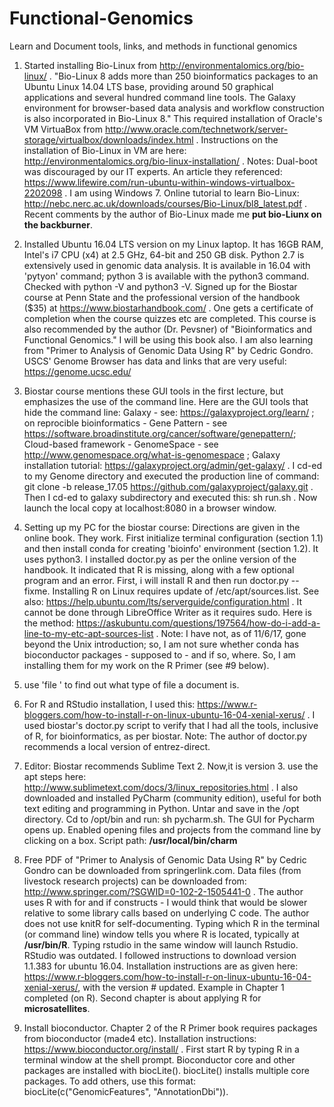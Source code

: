 # Functional-Genomics
Learn and  Document tools, links, and methods in functional genomics

1. Started installing Bio-Linux from http://environmentalomics.org/bio-linux/ . "Bio-Linux 8 adds more than 250 bioinformatics packages to an Ubuntu Linux 14.04 LTS base, providing around 50 graphical applications and several hundred command line tools. The Galaxy environment for browser-based data analysis and workflow construction is also incorporated in Bio-Linux 8." This required installation of Oracle's VM VirtuaBox from http://www.oracle.com/technetwork/server-storage/virtualbox/downloads/index.html . Instructions on the installation of Bio-Linux in VM are here: http://environmentalomics.org/bio-linux-installation/ . Notes: Dual-boot was discouraged by our IT experts. An article they referenced: https://www.lifewire.com/run-ubuntu-within-windows-virtualbox-2202098 . I am using Windows 7. Online tutorial to learn Bio-Linux: http://nebc.nerc.ac.uk/downloads/courses/Bio-Linux/bl8_latest.pdf . Recent comments by the author of Bio-Linux made me **put bio-Liunx on the backburner**.

2. Installed Ubuntu 16.04 LTS version on my Linux laptop. It has 16GB RAM, Intel's i7 CPU (x4) at 2.5 GHz, 64-bit and 250 GB disk. Python 2.7 is extensively used in genomic data analysis. It is available in 16.04 with 'pytyon' command; python 3 is available with the python3 command. Checked with python -V and python3 -V. Signed up for the Biostar course at Penn State and the professional version of the handbook ($35) at https://www.biostarhandbook.com/ . One gets a certificate of completion when the course quizzes etc are completed. This course is also recommended by the author (Dr. Pevsner) of "Bioinformatics and Functional Genomics." I will be using this book also. I am also learning from "Primer to Analysis of Genomic Data Using R" by Cedric Gondro. USCS' Genome Browser has data and links that are very useful: https://genome.ucsc.edu/

3. Biostar course mentions these GUI tools in the first lecture, but emphasizes the use of the command line. Here are the GUI tools that hide the command line: Galaxy - see: https://galaxyproject.org/learn/ ; on reprocible bioinformatics - Gene Pattern - see https://software.broadinstitute.org/cancer/software/genepattern/; Cloud-based framework - GenomeSpace - see http://www.genomespace.org/what-is-genomespace ; Galaxy installation tutorial: https://galaxyproject.org/admin/get-galaxy/ . I cd-ed to my Genome directory and executed the production line of command: git clone -b release_17.05 https://github.com/galaxyproject/galaxy.git . Then I cd-ed to galaxy subdirectory and executed this: sh run.sh . Now launch the local copy at localhost:8080 in a browser window. 

4. Setting up my PC for the biostar course: Directions are given in the online book. They work. First initialize terminal configuration (section 1.1) and then install conda for creating 'bioinfo' environment (section 1.2). It uses python3. I installed doctor.py as per the online version of the handbook. It indicated that R is missing, along with a few optional program and an error. First, i will install R and then run doctor.py --fixme. Installing R on Linux requires update of /etc/apt/sources.list. See also: https://help.ubuntu.com/lts/serverguide/configuration.html . It cannot be done through LibreOffice Writer as it requires sudo. Here is the method: https://askubuntu.com/questions/197564/how-do-i-add-a-line-to-my-etc-apt-sources-list . Note: I have not, as of 11/6/17, gone beyond the Unix introduction; so, I am not sure whether conda has bioconductor packages - supposed to - and if so, where. So, I am installing them for my work on the R Primer (see #9 below).

5. use 'file <full file name>' to find out what type of file a document is. 

6. For R and RStudio installation, I used this: https://www.r-bloggers.com/how-to-install-r-on-linux-ubuntu-16-04-xenial-xerus/ . I used biostar's doctor.py script to verify that I had all the tools, inclusive of R, for bioinformatics, as per biostar. Note: The author of doctor.py recommends a local version of entrez-direct. 

7. Editor: Biostar recommends Sublime Text 2. Now,it is version 3. use the apt steps here: http://www.sublimetext.com/docs/3/linux_repositories.html . I also downloaded and installed PyCharm (community edition), useful for both text editing and programming in Python. Untar and save in the /opt directory. Cd to /opt/bin and run: sh pycharm.sh. The GUI for Pycharm opens up. Enabled opening files and projects from the command line by clicking on a box. Script path: **/usr/local/bin/charm**

8. Free PDF of "Primer to Analysis of Genomic Data Using R" by Cedric Gondro can be downloaded from springerlink.com. Data files (from livestock research projects) can be downloaded from: http://www.springer.com/?SGWID=0-102-2-1505441-0 . The author uses R with for and if constructs - I would think that would be slower relative to some library calls based on underlying C code. The author does not use knitR for self-documenting. Typing which R in the terminal (or command line) window tells you where R is located, typically at **/usr/bin/R**. Typing rstudio in the same window will launch Rstudio. RStudio was outdated. I followed instructions to download version 1.1.383 for ubuntu 16.04. Installation instructions are as given here: https://www.r-bloggers.com/how-to-install-r-on-linux-ubuntu-16-04-xenial-xerus/, with the version # updated. Example in Chapter 1 completed (on R). Second chapter is about applying R for **microsatellites**. 

9. Install bioconductor. Chapter 2 of the R Primer book requires packages from bioconductor (made4 etc). Installation instructions: https://www.bioconductor.org/install/ . First start R by typing R in a terminal window at the shell prompt. Bioconductor core and other packages are installed with biocLite(). biocLite() installs multiple core packages. To add others, use this format: biocLite(c("GenomicFeatures", "AnnotationDbi")). 
